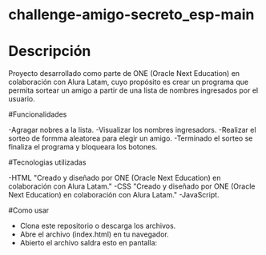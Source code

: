 # challenge-amigo-secreto_esp-main

# Descripción
Proyecto desarrollado como parte de ONE (Oracle Next Education) en colaboración con Alura Latam, cuyo propósito es crear un programa que permita sortear un amigo a partir de una lista de nombres ingresados por el usuario.

#Funcionalidades

-Agragar nobres a la lista.
-Visualizar los nombres ingresadors.
-Realizar el sorteo de formma aleatorea para elegir un amigo.
-Terminado el sorteo se finaliza el programa y bloqueara los botones.

#Tecnologias utilizadas

-HTML "Creado y diseñado por ONE (Oracle Next Education) en colaboración con Alura Latam."
-CSS  "Creado y diseñado por ONE (Oracle Next Education) en colaboración con Alura Latam."
-JavaScript.

#Como usar
- Clona este repositorio o descarga los archivos.
- Abre el archivo (index.html) en tu navegador.
- Abierto el archivo saldra esto en pantalla:

